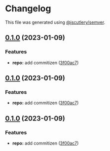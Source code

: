 # Changelog

This file was generated using [@jscutlery/semver](https://github.com/jscutlery/semver).

## [0.1.0](https://github.com/clemenscodes/capitaltracker/compare/v0.0.2...v0.1.0) (2023-01-09)


### Features

* **repo:** add commitizen ([3f00ac7](https://github.com/clemenscodes/capitaltracker/commit/3f00ac77c65365c3c7cdb6271e2037ce70bbb624))

## [0.1.0](https://github.com/clemenscodes/capitaltracker/compare/v0.0.2...v0.1.0) (2023-01-09)


### Features

* **repo:** add commitizen ([3f00ac7](https://github.com/clemenscodes/capitaltracker/commit/3f00ac77c65365c3c7cdb6271e2037ce70bbb624))

## [0.1.0](https://github.com/clemenscodes/capitaltracker/compare/v0.0.2...v0.1.0) (2023-01-09)

### Features

-   **repo:** add commitizen ([3f00ac7](https://github.com/clemenscodes/capitaltracker/commit/3f00ac77c65365c3c7cdb6271e2037ce70bbb624))
